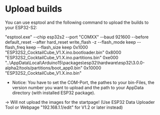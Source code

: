 # Upload builds

You can use esptool and the following command to upload the builds to your ESP32-S2:

"esptool.exe" --chip esp32s2 --port "COMXX" --baud 921600  --before default_reset --after hard_reset write_flash  -z --flash_mode keep --flash_freq keep --flash_size keep 0x1000 "ESP32S2_CocktailCube_V1.X.ino.bootloader.bin" 0x8000 "ESP32S2_CocktailCube_V1.X.ino.partitions.bin" 0xe000 "..\AppData\Local\Arduino15\packages\esp32\hardware\esp32\3.0.0-alpha2/tools/partitions/boot_app0.bin" 0x10000 "ESP32S2_CocktailCube_V1.X.ino.bin" 


* Notice:
You have to set the COM-Port, the pathes to your bin-Files, the version number you want to upload and the path to your AppData directory (with installed ESP32 package).

-> Will not upload the images for the startpage! (Use ESP32 Data Uploader Tool or Webpage "192.168.1.1/edit" for V1.2 or later instead)
